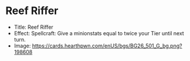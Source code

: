 # Reef Riffer
- Title:  Reef Riffer
- Effect:  Spellcraft: Give a minionstats equal to twice your Tier until next turn.
- Image:  https://cards.hearthpwn.com/enUS/bgs/BG26_501_G_bg.png?198608
